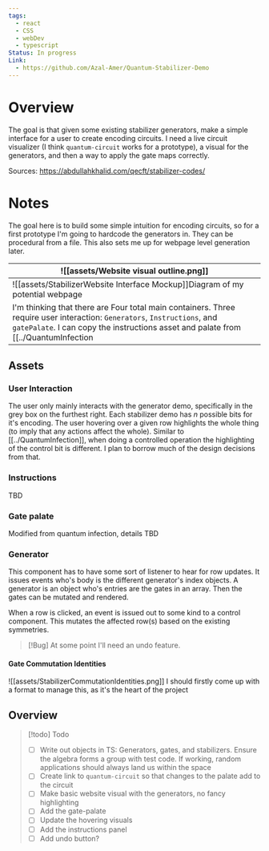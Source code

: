```yaml
---
tags:
  - react
  - CSS
  - webDev
  - typescript
Status: In progress
Link:
  - https://github.com/Azal-Amer/Quantum-Stabilizer-Demo
---
```

# Overview

The goal is that given some existing stabilizer generators, make a simple interface for a user to create encoding circuits. I need a live circuit visualizer (I think `quantum-circuit` works for a prototype), a visual for the generators, and then a way to apply the gate maps correctly.

Sources:
https://abdullahkhalid.com/qecft/stabilizer-codes/

# Notes



The goal here is to build some simple intuition for encoding circuits, so for a first prototype I'm going to hardcode the generators in. They can be procedural from a file. This also sets me up for webpage level generation later.


| ![[assets/Website visual outline.png]]          |
| -------------------------------------------------------------------------------- |
| ![[assets/StabilizerWebsite Interface Mockup]]Diagram of my potential webpage |
I'm thinking that there are Four total main containers. Three require user interaction: `Generators`, `Instructions`, and `gatePalate`. I can copy the instructions asset and palate from [[../QuantumInfection|QuantumInfection]]. The circuit asset for now is just managed by `quantum-circuit`.


## Assets
### User Interaction
The user only mainly interacts with the generator demo, specifically in the grey box on the furthest right. Each stabilizer demo has $n$ possible bits for it's encoding. The user hovering over a given row highlights the whole thing (to imply that any actions affect the whole). Similar to [[../QuantumInfection]], when doing a controlled operation the highlighting of the control bit is different. I plan to borrow much of the design decisions from that. 

### Instructions
TBD
### Gate palate
Modified from quantum infection, details TBD

### Generator 
This component has to have some sort of listener to hear for row updates. It issues events who's body is the different generator's index objects. A generator is an object who's entries are the gates in an array. Then the gates can be mutated and rendered. 


When a row is clicked, an event is issued out to some kind to a control component. This mutates the affected row(s) based on the existing symmetries. 


> [!Bug] At some point I'll need an undo feature. 



#### Gate Commutation Identities
![[assets/StabilizerCommutationIdentities.png]]
I should firstly come up with a format to manage this, as it's the heart of the project

## Overview

> [!todo] Todo
> - [ ] Write out objects in TS: Generators, gates, and stabilizers. Ensure the algebra forms a group with test code. If working, random applications should always land us within the space
> - [ ] Create link to `quantum-circuit` so that changes to the palate add to the circuit
> - [ ] Make basic website visual with the generators, no fancy highlighting
> - [ ] Add the gate-palate
> - [ ] Update the hovering visuals
> - [ ] Add the instructions panel
> - [ ] Add undo button?



